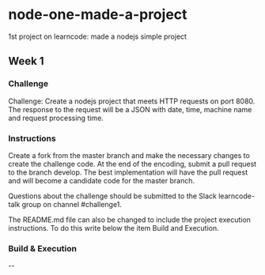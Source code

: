 # node-one-made-a-project
1st project on learncode: made a nodejs simple project

## Week 1

### Challenge

Challenge: Create a nodejs project that meets HTTP requests on port 8080. The response to the request will be a JSON with date, time, machine name and request processing time.

### Instructions

Create a fork from the master branch and make the necessary changes to create the challenge code. At the end of the encoding, submit a pull request to the branch develop. The best implementation will have the pull request and will become a candidate code for the master branch.

Questions about the challenge should be submitted to the Slack learncode-talk group on channel #challenge1.

The README.md file can also be changed to include the project execution instructions. To do this write below the item Build and Execution.

### Build & Execution

--
